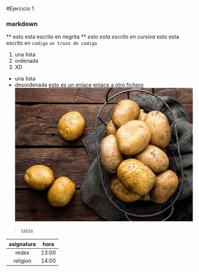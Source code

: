 #Ejercicio 1
### markdown
** esto esta escrito en negrita ** *esto esta escrito en cursiva* esto esta escrito en `codigo`
`un trozo de codigo`
1. una lista
2. ordenada
3. XD
* una lista
* desordenada
[esto es un enlace](https://www.google.com)
[enlace a otro fichero](copia_ejercicio2.md)
![patatas](patatas.jpeg)
>tabla


|asignatura|hora  |
:---------:|:----:|
|redes     |13:00 |
|religion  |14:00 |
